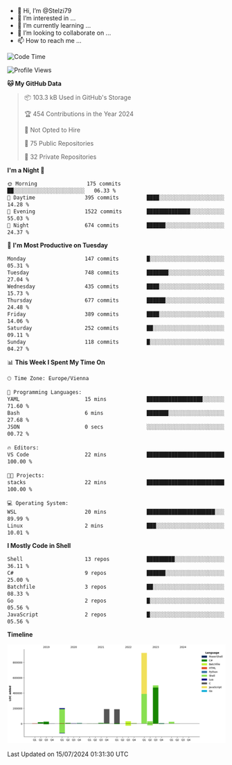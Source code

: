 - 👋 Hi, I’m @Stelzi79
- 👀 I’m interested in ...
- 🌱 I’m currently learning ...
- 💞️ I’m looking to collaborate on ...
- 📫 How to reach me ...

<!--START_SECTION:waka-->
![Code Time](http://img.shields.io/badge/Code%20Time-1%2C004%20hrs%2013%20mins-blue)

![Profile Views](http://img.shields.io/badge/Profile%20Views-0-blue)

**🐱 My GitHub Data** 

> 📦 103.3 kB Used in GitHub's Storage 
 > 
> 🏆 454 Contributions in the Year 2024
 > 
> 🚫 Not Opted to Hire
 > 
> 📜 75 Public Repositories 
 > 
> 🔑 32 Private Repositories 
 > 
**I'm a Night 🦉** 

```text
🌞 Morning                175 commits         ██░░░░░░░░░░░░░░░░░░░░░░░   06.33 % 
🌆 Daytime                395 commits         ████░░░░░░░░░░░░░░░░░░░░░   14.28 % 
🌃 Evening                1522 commits        ██████████████░░░░░░░░░░░   55.03 % 
🌙 Night                  674 commits         ██████░░░░░░░░░░░░░░░░░░░   24.37 % 
```
📅 **I'm Most Productive on Tuesday** 

```text
Monday                   147 commits         █░░░░░░░░░░░░░░░░░░░░░░░░   05.31 % 
Tuesday                  748 commits         ███████░░░░░░░░░░░░░░░░░░   27.04 % 
Wednesday                435 commits         ████░░░░░░░░░░░░░░░░░░░░░   15.73 % 
Thursday                 677 commits         ██████░░░░░░░░░░░░░░░░░░░   24.48 % 
Friday                   389 commits         ████░░░░░░░░░░░░░░░░░░░░░   14.06 % 
Saturday                 252 commits         ██░░░░░░░░░░░░░░░░░░░░░░░   09.11 % 
Sunday                   118 commits         █░░░░░░░░░░░░░░░░░░░░░░░░   04.27 % 
```


📊 **This Week I Spent My Time On** 

```text
🕑︎ Time Zone: Europe/Vienna

💬 Programming Languages: 
YAML                     15 mins             ██████████████████░░░░░░░   71.60 % 
Bash                     6 mins              ███████░░░░░░░░░░░░░░░░░░   27.68 % 
JSON                     0 secs              ░░░░░░░░░░░░░░░░░░░░░░░░░   00.72 % 

🔥 Editors: 
VS Code                  22 mins             █████████████████████████   100.00 % 

🐱‍💻 Projects: 
stacks                   22 mins             █████████████████████████   100.00 % 

💻 Operating System: 
WSL                      20 mins             ██████████████████████░░░   89.99 % 
Linux                    2 mins              ███░░░░░░░░░░░░░░░░░░░░░░   10.01 % 
```

**I Mostly Code in Shell** 

```text
Shell                    13 repos            █████████░░░░░░░░░░░░░░░░   36.11 % 
C#                       9 repos             ██████░░░░░░░░░░░░░░░░░░░   25.00 % 
Batchfile                3 repos             ██░░░░░░░░░░░░░░░░░░░░░░░   08.33 % 
Go                       2 repos             █░░░░░░░░░░░░░░░░░░░░░░░░   05.56 % 
JavaScript               2 repos             █░░░░░░░░░░░░░░░░░░░░░░░░   05.56 % 
```



**Timeline**

![Lines of Code chart](https://raw.githubusercontent.com/Stelzi79/Stelzi79/main/assets/bar_graph.png)


 Last Updated on 15/07/2024 01:31:30 UTC
<!--END_SECTION:waka-->

<!---
Stelzi79/Stelzi79 is a ✨ special ✨ repository because its `README.md` (this file) appears on your GitHub profile.
You can click the Preview link to take a look at your changes.
--->
